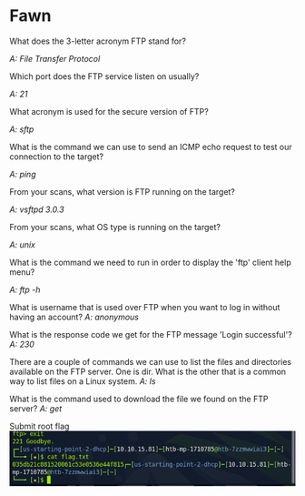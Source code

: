 Fawn
===============

 What does the 3-letter acronym FTP stand for? 

_A: File Transfer Protocol_

Which port does the FTP service listen on usually? 

_A: 21_

What acronym is used for the secure version of FTP? 

_A: sftp_

What is the command we can use to send an ICMP echo request to test our connection to the target? 

_A: ping_

From your scans, what version is FTP running on the target? 

_A: vsftpd 3.0.3_

From your scans, what OS type is running on the target? 

_A: unix_

What is the command we need to run in order to display the 'ftp' client help menu? 

_A: ftp -h_
       
What is username that is used over FTP when you want to log in without having an account? 
_A: anonymous_

What is the response code we get for the FTP message 'Login successful'? 
_A: 230_

There are a couple of commands we can use to list the files and directories available on the FTP server. One is dir. What is the other that is a common way to list files on a Linux system. 
_A: ls_

What is the command used to download the file we found on the FTP server? 
_A: get_

Submit root flag 
<br>
<img src="https://github.com/5cr1ptK1dd133/HackTheBox_walktroughs/blob/main/Starting_Point/Tier_0/Fawn/screenshots/Captura%20de%20tela%20de%202024-01-04%2015-56-38.png?raw=true">
